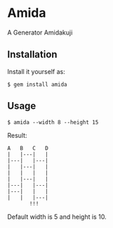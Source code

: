 # Amida

A Generator Amidakuji

## Installation

Install it yourself as:

    $ gem install amida

## Usage

    $ amida --width 8 --height 15

Result:

    A   B   C   D
    |   |---|   |
    |---|   |---|
    |   |---|   |
    |   |   |   |
    |   |---|   |
    |---|   |---|
    |---|   |   |
    |   |   |---|
           !!!

Default width is 5 and height is 10.
